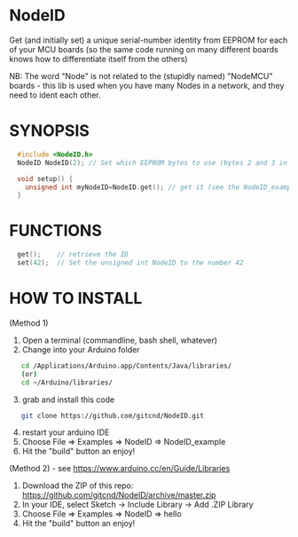 # NodeID
Get (and initially set) a unique serial-number identity from EEPROM for each of your MCU boards (so the same code running on many different boards knows how to differentiate itself from the others)

NB: The word "Node" is not related to the (stupidly named) "NodeMCU" boards - this lib is used when you have many Nodes in a network, and they need to ident each other.


# SYNOPSIS

```C
  #include <NodeID.h>
  NodeID NodeID(2);	// Set which EEPROM bytes to use (bytes 2 and 3 in this example)

  void setup() {                
    unsigned int myNodeID=NodeID.get();	// get it (see the NodeID_example in this package to set the ID too)
  }
```

# FUNCTIONS

```C
  get();	// retrieve the ID
  set(42);	// Set the unsigned int NodeID to the number 42
```


# HOW TO INSTALL

(Method 1)

1. Open a terminal (commandline, bash shell, whatever)
2. Change into your Arduino folder
```bash
   cd /Applications/Arduino.app/Contents/Java/libraries/
   (or)
   cd ~/Arduino/libraries/
```
3. grab and install this code
```bash
   git clone https://github.com/gitcnd/NodeID.git
```
4. restart your arduino IDE
5. Choose File => Examples => NodeID => NodeID_example
6. Hit the "build" button an enjoy!

(Method 2) - see https://www.arduino.cc/en/Guide/Libraries

1. Download the ZIP of this repo: https://github.com/gitcnd/NodeID/archive/master.zip
2. In your IDE, select Sketch -> Include Library -> Add .ZIP Library
3. Choose File => Examples => NodeID => hello
4. Hit the "build" button an enjoy!

